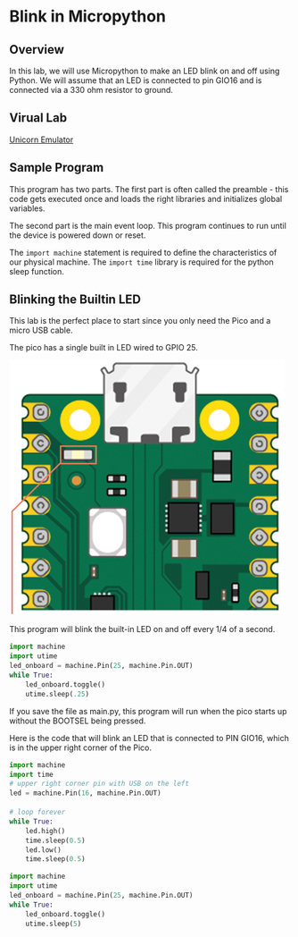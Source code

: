 # Blink in Micropython

## Overview
In this lab, we will use Micropython to make an LED blink on and off using Python. We will assume that an LED is connected to pin GIO16 and is connected via a 330 ohm resistor to ground.

## Virual Lab

[Unicorn Emulator](http://micropython.org/unicorn/)

## Sample Program

This program has two parts.  The first part is often called the preamble - this code gets executed once and loads the right libraries and initializes global variables.

The second part is the main event loop.  This program continues to run until the device is powered down or reset.

The ```import machine``` statement is required to define the characteristics of our physical machine.  The ```import time``` library is required for the python sleep function.

## Blinking the Builtin LED
This lab is the perfect place to start since you only need the Pico and a micro USB cable.

The pico has a single built in LED wired to GPIO 25.

![](../img/builtin-led.png)

This program will blink the built-in LED on and off every 1/4 of a second.

```py
import machine
import utime
led_onboard = machine.Pin(25, machine.Pin.OUT)
while True:
    led_onboard.toggle()
    utime.sleep(.25)
```

If you save the file as main.py, this program will run when the pico starts up without the BOOTSEL being pressed.


Here is the code that will blink an LED that is connected to PIN GIO16, which is in the upper right corner of the Pico.

```py
import machine
import time
# upper right corner pin with USB on the left
led = machine.Pin(16, machine.Pin.OUT)

# loop forever
while True:
    led.high()
    time.sleep(0.5)
    led.low()
    time.sleep(0.5)
```



```py
import machine
import utime
led_onboard = machine.Pin(25, machine.Pin.OUT)
while True:
    led_onboard.toggle()
    utime.sleep(5)
```